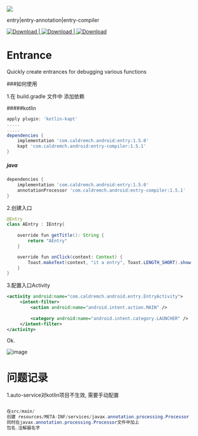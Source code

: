 

[![](https://jitpack.io/v/caldremch/entrances.svg)](https://jitpack.io/#caldremch/entrances)



entry|entry-annotation|entry-compiler



 [ ![Download](https://api.bintray.com/packages/caldremch/maven/entry/images/download.svg) ](https://bintray.com/caldremch/maven/entry/_latestVersion)|[ ![Download](https://api.bintray.com/packages/caldremch/maven/entry-annotation/images/download.svg?version=1.3.0) ](https://bintray.com/caldremch/maven/entry-annotation/1.3.0/link)|[ ![Download](https://api.bintray.com/packages/caldremch/maven/entry-compiler/images/download.svg) ](https://bintray.com/caldremch/maven/entry-compiler/_latestVersion)

# Entrance

Quickly create entrances for debugging various functions





###如何使用

1.在 build.gradle 文件中 添加依赖

#####kotlin

```groovy
apply plugin: 'kotlin-kapt'
.....
.....
dependencies {
	implementation 'com.caldremch.android:entry:1.5.0'
	kapt 'com.caldremch.android:entry-compiler:1.5.1'
}
```

##### java

```groovy
dependencies {
	implementation 'com.caldremch.android:entry:1.5.0'
	annotationProcessor 'com.caldremch.android:entry-compiler:1.5.1'
}  
```



2.创建入口

```java
@Entry
class AEntry : IEntry{
    
    override fun getTitle(): String {
        return "AEntry"
    }

    override fun onClick(context: Context) {
        Toast.makeText(context, "it a entry", Toast.LENGTH_SHORT).show()
    }
}
```



3.配置入口Activity

```xml
<activity android:name="com.caldremch.android.entry.EntryActivity">      
     <intent-filter>                                                      
         <action android:name="android.intent.action.MAIN" />             
                                                                          
         <category android:name="android.intent.category.LAUNCHER" />     
     </intent-filter>                                                     
</activity>                                                              
```



Ok.



![image](http://github.com/caldremch/entrances/raw/master/img/entrance.png)



# 问题记录

1.auto-service对kotlin项目不生效, 需要手动配置

```java

在src/main/
创建 resources/META-INF/services/javax.annotation.processing.Processor
同时在javax.annotation.processing.Processor文件中加上
包名.注解器名字

```
